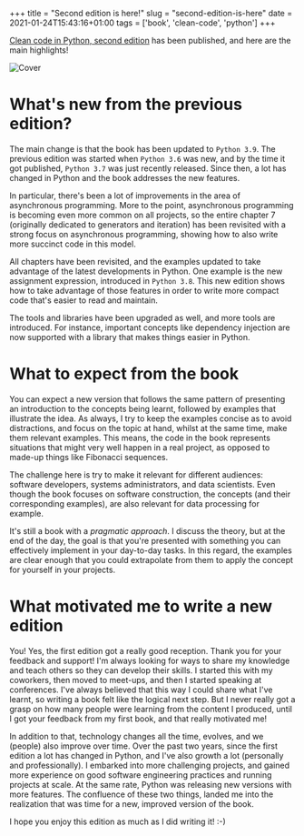 +++
title = "Second edition is here!"
slug = "second-edition-is-here"
date = 2021-01-24T15:43:16+01:00
tags = ['book', 'clean-code', 'python']
+++

[Clean code in Python, second
edition](https://www.amazon.com/Clean-Code-Python-maintainable-efficient/dp/1800560214)
has been published, and here are the main highlights!

![Cover](https://media.githubusercontent.com/media/rmariano/Clean-code-in-Python/main/book/cover.png)

# What\'s new from the previous edition?

The main change is that the book has been updated to `Python 3.9`. The previous
edition was started when `Python 3.6` was new, and by the time it got published,
`Python 3.7` was just recently released. Since then, a lot has
changed in Python and the book addresses the new features.

In particular, there\'s been a lot of improvements in the area of
asynchronous programming. More to the point, asynchronous programming is
becoming even more common on all projects, so the entire chapter 7
(originally dedicated to generators and iteration) has been revisited
with a strong focus on asynchronous programming, showing how to also
write more succinct code in this model.

All chapters have been revisited, and the examples updated to take
advantage of the latest developments in Python. One example is the new
assignment expression, introduced in `Python 3.8`. This new
edition shows how to take advantage of those features in order to write
more compact code that\'s easier to read and maintain.

The tools and libraries have been upgraded as well, and more tools are
introduced. For instance, important concepts like dependency injection
are now supported with a library that makes things easier in Python.

# What to expect from the book

You can expect a new version that follows the same pattern of presenting
an introduction to the concepts being learnt, followed by examples that
illustrate the idea. As always, I try to keep the examples concise as to
avoid distractions, and focus on the topic at hand, whilst at the same
time, make them relevant examples. This means, the code in the book
represents situations that might very well happen in a real project, as
opposed to made-up things like Fibonacci sequences.

The challenge here is try to make it relevant for different audiences:
software developers, systems administrators, and data scientists. Even
though the book focuses on software construction, the concepts (and
their corresponding examples), are also relevant for data processing for
example.

It\'s still a book with a *pragmatic approach*. I discuss the theory,
but at the end of the day, the goal is that you\'re presented with
something you can effectively implement in your day-to-day tasks. In
this regard, the examples are clear enough that you could extrapolate
from them to apply the concept for yourself in your projects.

# What motivated me to write a new edition

You! Yes, the first edition got a really good reception. Thank you for
your feedback and support! I\'m always looking for ways to share my
knowledge and teach others so they can develop their skills. I started
this with my coworkers, then moved to meet-ups, and then I started
speaking at conferences. I\'ve always believed that this way I could
share what I\'ve learnt, so writing a book felt like the logical next
step. But I never really got a grasp on how many people were learning
from the content I produced, until I got your feedback from my first
book, and that really motivated me!

In addition to that, technology changes all the time, evolves, and we
(people) also improve over time. Over the past two years, since the
first edition a lot has changed in Python, and I\'ve also growth a lot
(personally and professionally). I embarked into more challenging
projects, and gained more experience on good software engineering
practices and running projects at scale. At the same rate, Python was
releasing new versions with more features. The confluence of these two
things, landed me into the realization that was time for a new, improved
version of the book.

I hope you enjoy this edition as much as I did writing it! :-)

